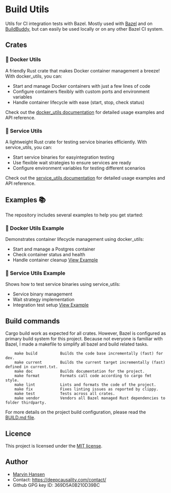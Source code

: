 [//]: # (---)
[//]: # (SPDX-License-Identifier: MIT)
[//]: # (---)


# Build Utils

Utils for CI integration tests with Bazel. Mostly used with [Bazel](https://bazel.build/) and on [BuildBuddy](https://www.buildbuddy.io/), 
but can easily be used locally or on any other Bazel CI system. 

## Crates

### 🐳 Docker Utils

A friendly Rust crate that makes Docker container management a breeze! With docker_utils, you can:
- Start and manage Docker containers with just a few lines of code
- Configure containers flexibly with custom ports and environment variables
- Handle container lifecycle with ease (start, stop, check status)

Check out the [docker_utils documentation](crates/docker_utils/README.md) for detailed usage examples and API reference.

### 🔧 Service Utils

A lightweight Rust crate for testing service binaries efficiently. With service_utils, you can:
- Start service binaries for easyintegration testing
- Use flexible wait strategies to ensure services are ready
- Configure environment variables for testing different scenarios

Check out the [service_utils documentation](crates/service_utils/README.md) for detailed usage examples and API reference.

## Examples 📚

The repository includes several examples to help you get started:

### 🐳 Docker Utils Example
Demonstrates container lifecycle management using docker_utils:
- Start and manage a Postgres container
- Check container status and health
- Handle container cleanup
[View Example](examples/docker_utils_example)

### 🔧 Service Utils Example
Shows how to test service binaries using service_utils:
- Service binary management
- Wait strategy implementation
- Integration test setup
[View Example](examples/service_utils_example)


## Build commands

Cargo build work as expected for all crates. However, Bazel is configured 
as primary build system for this project. Because not everyone is familiar with Bazel, 
I made a makefile to simplify all bazel and build related tasks.

```text
    make build          Builds the code base incrementally (fast) for dev.
    make current        Builds the current target incrementally (fast) defined in current.txt.
    make doc            Builds documentation for the project.
    make format         Formats call code according to cargo fmt style.
    make lint           Lints and formats the code of the project.
    make fix            Fixes linting issues as reported by clippy.
    make test           Tests across all crates.
    make vendor         Vendors all Bazel managed Rust dependencies to folder thirdparty.
```

For more details on the project build configuration, please read the [BUILD.md file](BUILD.md).

## Licence
This project is licensed under the [MIT license](LICENSE).

## Author
* [Marvin Hansen](https://github.com/marvin-hansen)
* Contact: https://deepcausality.com/contact/
* Github GPG key ID: 369D5A0B210D39BC